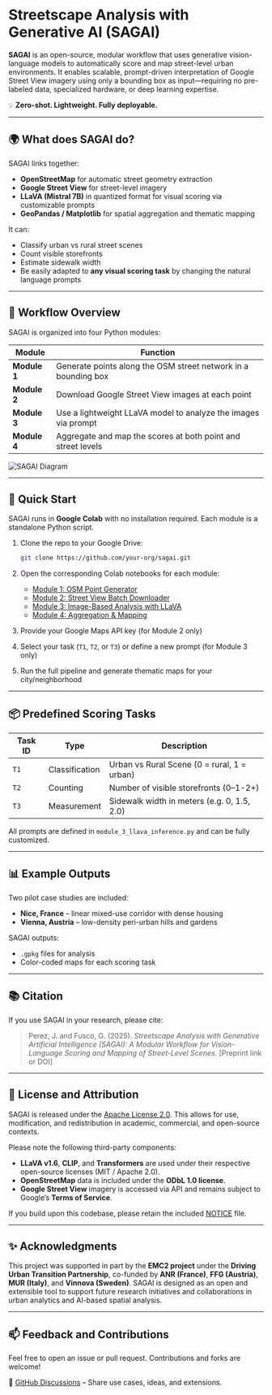 # Streetscape Analysis with Generative AI (SAGAI)

**SAGAI** is an open-source, modular workflow that uses generative vision-language models to automatically score and map street-level urban environments. It enables scalable, prompt-driven interpretation of Google Street View imagery using only a bounding box as input—requiring no pre-labeled data, specialized hardware, or deep learning expertise.

💡 **Zero-shot. Lightweight. Fully deployable.**

---

## 🌍 What does SAGAI do?

SAGAI links together:
- **OpenStreetMap** for automatic street geometry extraction  
- **Google Street View** for street-level imagery  
- **LLaVA (Mistral 7B)** in quantized format for visual scoring via customizable prompts  
- **GeoPandas / Matplotlib** for spatial aggregation and thematic mapping  

It can:
- Classify urban vs rural street scenes
- Count visible storefronts
- Estimate sidewalk width
- Be easily adapted to **any visual scoring task** by changing the natural language prompts

---

## 🧭 Workflow Overview

SAGAI is organized into four Python modules:

| Module | Function |
|--------|----------|
| **Module 1** | Generate points along the OSM street network in a bounding box |
| **Module 2** | Download Google Street View images at each point |
| **Module 3** | Use a lightweight LLaVA model to analyze the images via prompt |
| **Module 4** | Aggregate and map the scores at both point and street levels |

![SAGAI Diagram](https://github.com/perezjoan/SAGAI/blob/images/sagai%20diagram.png)

---

## 🚀 Quick Start

SAGAI runs in **Google Colab** with no installation required. Each module is a standalone Python script.

1. Clone the repo to your Google Drive:
   ```bash
   git clone https://github.com/your-org/sagai.git

2. Open the corresponding Colab notebooks for each module:
   - [Module 1: OSM Point Generator](link-to-colab-notebook-1)
   - [Module 2: Street View Batch Downloader](link-to-colab-notebook-2)
   - [Module 3: Image-Based Analysis with LLaVA](link-to-colab-notebook-3)
   - [Module 4: Aggregation & Mapping](link-to-colab-notebook-4)

3. Provide your Google Maps API key (for Module 2 only)

4. Select your task (`T1`, `T2`, or `T3`) or define a new prompt (for Module 3 only)

5. Run the full pipeline and generate thematic maps for your city/neighborhood

---

## 📦 Predefined Scoring Tasks

| Task ID | Type         | Description                                   |
|---------|--------------|-----------------------------------------------|
| `T1`    | Classification | Urban vs Rural Scene (0 = rural, 1 = urban)   |
| `T2`    | Counting      | Number of visible storefronts (0–1-2+)         |
| `T3`    | Measurement   | Sidewalk width in meters (e.g. 0, 1.5, 2.0)    |

All prompts are defined in `module_3_llava_inference.py` and can be fully customized.

---

## 📊 Example Outputs

Two pilot case studies are included:
- **Nice, France** – linear mixed-use corridor with dense housing
- **Vienna, Austria** – low-density peri-urban hills and gardens

SAGAI outputs:
- `.gpkg` files for analysis
- Color-coded maps for each scoring task

---

## 📚 Citation

If you use SAGAI in your research, please cite:

> Perez, J. and Fusco, G. (2025). *Streetscape Analysis with Generative Artificial Intelligence (SAGAI): A Modular Workflow for Vision-Language Scoring and Mapping of Street-Level Scenes.* [Preprint link or DOI]

---

## 🪪 License and Attribution

SAGAI is released under the [Apache License 2.0](LICENSE). This allows for use, modification, and redistribution in academic, commercial, and open-source contexts.

Please note the following third-party components:

- **LLaVA v1.6**, **CLIP**, and **Transformers** are used under their respective open-source licenses (MIT / Apache 2.0).
- **OpenStreetMap** data is included under the **ODbL 1.0 license**.
- **Google Street View** imagery is accessed via API and remains subject to Google’s **Terms of Service**.

If you build upon this codebase, please retain the included [NOTICE](NOTICE) file.

---

## ✨ Acknowledgments

This project was supported in part by the **EMC2 project** under the **Driving Urban Transition Partnership**, co-funded by **ANR (France)**, **FFG (Austria)**, **MUR (Italy)**, and **Vinnova (Sweden)**. SAGAI is designed as an open and extensible tool to support future research initiatives and collaborations in urban analytics and AI-based spatial analysis.

---

## 📫 Feedback and Contributions

Feel free to open an issue or pull request. Contributions and forks are welcome!

🔗 [GitHub Discussions](https://github.com/perezjoan/SAGAI/discussions) – Share use cases, ideas, and extensions.

